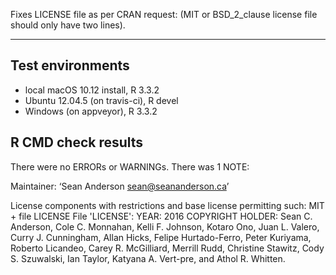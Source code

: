 Fixes LICENSE file as per CRAN request: (MIT or BSD_2_clause license 
file should only have two lines).

---

## Test environments
* local macOS 10.12 install, R 3.3.2
* Ubuntu 12.04.5 (on travis-ci), R devel
* Windows (on appveyor), R 3.3.2

## R CMD check results
There were no ERRORs or WARNINGs. There was 1 NOTE:

Maintainer: ‘Sean Anderson <sean@seananderson.ca>’

License components with restrictions and base license permitting such:
  MIT + file LICENSE
File 'LICENSE':
  YEAR: 2016
  COPYRIGHT HOLDER: Sean C. Anderson, Cole C. Monnahan, Kelli F. Johnson, Kotaro Ono, Juan L. Valero, Curry J. Cunningham, Allan Hicks, Felipe Hurtado-Ferro, Peter Kuriyama, Roberto Licandeo, Carey R. McGilliard, Merrill Rudd, Christine Stawitz, Cody S. Szuwalski, Ian Taylor, Katyana A. Vert-pre, and Athol R. Whitten.

